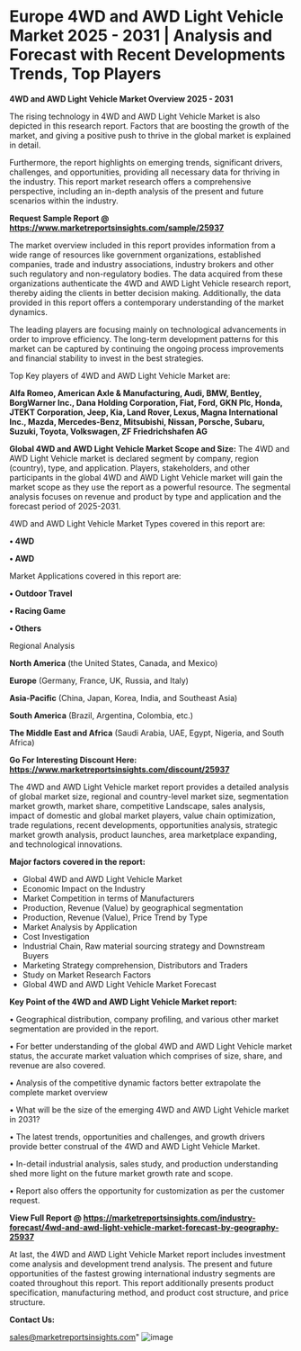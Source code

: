 # Europe 4WD and AWD Light Vehicle Market 2025 - 2031 | Analysis and Forecast with Recent Developments Trends, Top Players

<Strong> 4WD and AWD Light Vehicle Market Overview 2025 - 2031</strong>

The rising technology in 4WD and AWD Light Vehicle Market is also depicted in this research report. Factors that are boosting the growth of the market, and giving a positive push to thrive in the global market is explained in detail.

Furthermore, the report highlights on emerging trends, significant drivers, challenges, and opportunities, providing all necessary data for thriving in the industry. This report market research offers a comprehensive perspective, including an in-depth analysis of the present and future scenarios within the industry.

<strong>Request Sample Report @ <a href=https://www.marketreportsinsights.com/sample/25937>https://www.marketreportsinsights.com/sample/25937</a></strong>

The market overview included in this report provides information from a wide range of resources like government organizations, established companies, trade and industry associations, industry brokers and other such regulatory and non-regulatory bodies. The data acquired from these organizations authenticate the 4WD and AWD Light Vehicle research report, thereby aiding the clients in better decision making. Additionally, the data provided in this report offers a contemporary understanding of the market dynamics.

The leading players are focusing mainly on technological advancements in order to improve efficiency. The long-term development patterns for this market can be captured by continuing the ongoing process improvements and financial stability to invest in the best strategies.

Top Key players of 4WD and AWD Light Vehicle Market are:

<strong>Alfa Romeo, American Axle & Manufacturing, Audi, BMW, Bentley, BorgWarner Inc., Dana Holding Corporation, Fiat, Ford, GKN Plc, Honda, JTEKT Corporation, Jeep, Kia, Land Rover, Lexus, Magna International Inc., Mazda, Mercedes-Benz, Mitsubishi, Nissan, Porsche, Subaru, Suzuki, Toyota, Volkswagen, ZF Friedrichshafen AG</strong>

<strong><b>Global 4WD and AWD Light Vehicle Market Scope and Size:</b></strong>
The 4WD and AWD Light Vehicle market is declared segment by company, region (country), type, and application. Players, stakeholders, and other participants in the global 4WD and AWD Light Vehicle market will gain the market scope as they use the report as a powerful resource. The segmental analysis focuses on revenue and product by type and application and the forecast period of 2025-2031.

4WD and AWD Light Vehicle Market Types covered in this report are:

<strong>• 4WD

• AWD</strong>

Market Applications covered in this report are:

<strong>• Outdoor Travel

• Racing Game

• Others</strong> 

Regional Analysis

<strong>North America</strong> (the United States, Canada, and Mexico)

<strong>Europe</strong> (Germany, France, UK, Russia, and Italy)

<strong>Asia-Pacific</strong> (China, Japan, Korea, India, and Southeast Asia)

<strong>South America</strong> (Brazil, Argentina, Colombia, etc.)

<strong>The Middle East and Africa</strong> (Saudi Arabia, UAE, Egypt, Nigeria, and South Africa)

<strong>Go For Interesting Discount Here: <a href=https://www.marketreportsinsights.com/discount/25937>https://www.marketreportsinsights.com/discount/25937</a></strong>

The 4WD and AWD Light Vehicle market report provides a detailed analysis of global market size, regional and country-level market size, segmentation market growth, market share, competitive Landscape, sales analysis, impact of domestic and global market players, value chain optimization, trade regulations, recent developments, opportunities analysis, strategic market growth analysis, product launches, area marketplace expanding, and technological innovations.

<strong><b>Major factors covered in the report:</b></strong>
<ul>
  <li>Global 4WD and AWD Light Vehicle Market </li>
  <li>Economic Impact on the Industry</li>
  <li>Market Competition in terms of Manufacturers</li>
  <li>Production, Revenue (Value) by geographical segmentation</li>
  <li>Production, Revenue (Value), Price Trend by Type</li>
  <li>Market Analysis by Application</li>
  <li>Cost Investigation</li>
  <li>Industrial Chain, Raw material sourcing strategy and Downstream Buyers</li>
  <li>Marketing Strategy comprehension, Distributors and Traders</li>
  <li>Study on Market Research Factors</li>
  <li>Global 4WD and AWD Light Vehicle Market Forecast</li>
</ul>

<strong><b>Key Point of the 4WD and AWD Light Vehicle Market report:</b></strong>

• Geographical distribution, company profiling, and various other market segmentation are provided in the report.

• For better understanding of the global 4WD and AWD Light Vehicle market status, the accurate market valuation which comprises of size, share, and revenue are also covered.

• Analysis of the competitive dynamic factors better extrapolate the complete market overview

• What will be the size of the emerging 4WD and AWD Light Vehicle market in 2031?

• The latest trends, opportunities and challenges, and growth drivers provide better construal of the 4WD and AWD Light Vehicle Market.

• In-detail industrial analysis, sales study, and production understanding shed more light on the future market growth rate and scope.

• Report also offers the opportunity for customization as per the customer request.

<strong><b>View Full Report @ <a href=https://marketreportsinsights.com/industry-forecast/4wd-and-awd-light-vehicle-market-forecast-by-geography-25937>https://marketreportsinsights.com/industry-forecast/4wd-and-awd-light-vehicle-market-forecast-by-geography-25937</a></b></strong>


At last, the 4WD and AWD Light Vehicle Market report includes investment come analysis and development trend analysis. The present and future opportunities of the fastest growing international industry segments are coated throughout this report. This report additionally presents product specification, manufacturing method, and product cost structure, and price structure.

<strong>Contact Us:</strong>

sales@marketreportsinsights.com"
![image](https://github.com/user-attachments/assets/f5cb179a-cf0e-4cc6-8425-500b071e02bf)
